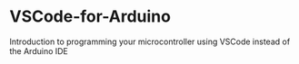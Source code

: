 # VSCode-for-Arduino
Introduction to programming your microcontroller using VSCode instead of the Arduino IDE
